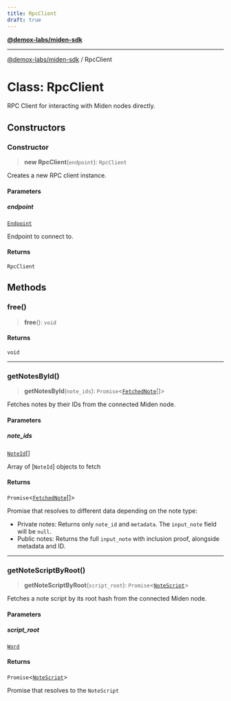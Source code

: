 ```yaml
---
title: RpcClient
draft: true
---
```


[**@demox-labs/miden-sdk**](../index)

***

[@demox-labs/miden-sdk](../index) / RpcClient

# Class: RpcClient

RPC Client for interacting with Miden nodes directly.

## Constructors

### Constructor

> **new RpcClient**(`endpoint`): `RpcClient`

Creates a new RPC client instance.

#### Parameters

##### endpoint

[`Endpoint`](Endpoint.md)

Endpoint to connect to.

#### Returns

`RpcClient`

## Methods

### free()

> **free**(): `void`

#### Returns

`void`

***

### getNotesById()

> **getNotesById**(`note_ids`): `Promise`\<[`FetchedNote`](FetchedNote.md)[]\>

Fetches notes by their IDs from the connected Miden node.

#### Parameters

##### note\_ids

[`NoteId`](NoteId.md)[]

Array of [`NoteId`] objects to fetch

#### Returns

`Promise`\<[`FetchedNote`](FetchedNote.md)[]\>

Promise that resolves to  different data depending on the note type:
- Private notes: Returns only `note_id` and `metadata`. The `input_note` field will be
  `null`.
- Public notes: Returns the full `input_note` with inclusion proof, alongside metadata and
  ID.

***

### getNoteScriptByRoot()

> **getNoteScriptByRoot**(`script_root`): `Promise`\<[`NoteScript`](NoteScript.md)\>

Fetches a note script by its root hash from the connected Miden node.

#### Parameters

##### script\_root

[`Word`](Word.md)

#### Returns

`Promise`\<[`NoteScript`](NoteScript.md)\>

Promise that resolves to the `NoteScript`
